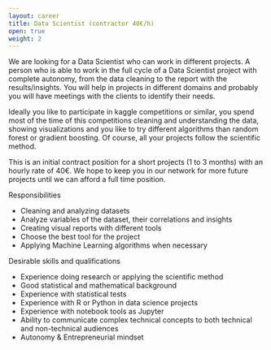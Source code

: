 ```yaml
---
layout: career
title: Data Scientist (contractor 40€/h)
open: true
weight: 2
---
```


We are looking for a Data Scientist who can work in different projects. A person who is able to work in the full cycle of a Data Scientist project with complete autonomy, from the data cleaning to the report with the results/insights. You will help in projects in different domains and probably you will have meetings with the clients to identify their needs.
 
Ideally you like to participate in kaggle competitions or similar, you spend most of the time of this competitions cleaning and understanding the data, showing visualizations and you like to try different algorithms than random forest or gradient boosting. Of course, all your projects follow the scientific method.

This is an initial contract position for a short projects (1 to 3 months) with an hourly rate of 40€. We hope to keep you in our network for more future projects until we can afford a full time position.

Responsibilities
* Cleaning and analyzing datasets
* Analyze variables of the dataset, their correlations and insights
* Creating visual reports with different tools
* Choose the best tool for the project
* Applying Machine Learning algorithms when necessary

Desirable skills and qualifications
* Experience doing research or applying the scientific method
* Good statistical and mathematical background
* Experience with statistical tests
* Experience with R or Python in data science projects
* Experience with notebook tools as Jupyter
* Ability to communicate complex technical concepts to both technical and non-technical audiences 
* Autonomy & Entrepreneurial mindset
